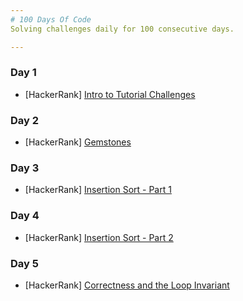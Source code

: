 ```yaml
---
# 100 Days Of Code
Solving challenges daily for 100 consecutive days.

---
```


### Day 1
* [HackerRank] [Intro to Tutorial Challenges](https://www.hackerrank.com/challenges/tutorial-intro/problem)
### Day 2
* [HackerRank] [Gemstones](https://www.hackerrank.com/challenges/gem-stones/problem)
### Day 3 
* [HackerRank] [Insertion Sort - Part 1](https://www.hackerrank.com/challenges/insertionsort1/problem)
### Day 4 
* [HackerRank] [Insertion Sort - Part 2](https://www.hackerrank.com/challenges/insertionsort2/problem)
### Day 5 
* [HackerRank] [Correctness and the Loop Invariant](https://www.hackerrank.com/challenges/correctness-invariant/problem)
